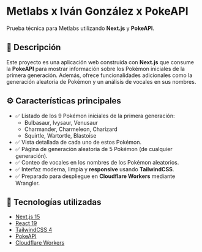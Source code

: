 # Metlabs x Iván González x PokeAPI

Prueba técnica para Metlabs utilizando **Next.js** y **PokeAPI**.

## 📌 Descripción

Este proyecto es una aplicación web construida con **Next.js** que consume la **PokeAPI** para mostrar información sobre los Pokémon iniciales de la primera generación. Además, ofrece funcionalidades adicionales como la generación aleatoria de Pokémon y un análisis de vocales en sus nombres.

## ⚙️ Características principales

- ✅ Listado de los 9 Pokémon iniciales de la primera generación:
  - Bulbasaur, Ivysaur, Venusaur
  - Charmander, Charmeleon, Charizard
  - Squirtle, Wartortle, Blastoise
- ✅ Vista detallada de cada uno de estos Pokémon.
- ✅ Página de generación aleatoria de 5 Pokémon (de cualquier generación).
- ✅ Conteo de vocales en los nombres de los Pokémon aleatorios.
- ✅ Interfaz moderna, limpia y **responsive** usando **TailwindCSS**.
- ✅ Preparado para despliegue en **Cloudflare Workers** mediante Wrangler.

## 🧰 Tecnologías utilizadas

- [Next.js 15](https://nextjs.org/)
- [React 19](https://reactjs.org/)
- [TailwindCSS 4](https://tailwindcss.com/)
- [PokeAPI](https://pokeapi.co/)
- [Cloudflare Workers](https://workers.cloudflare.com/)
